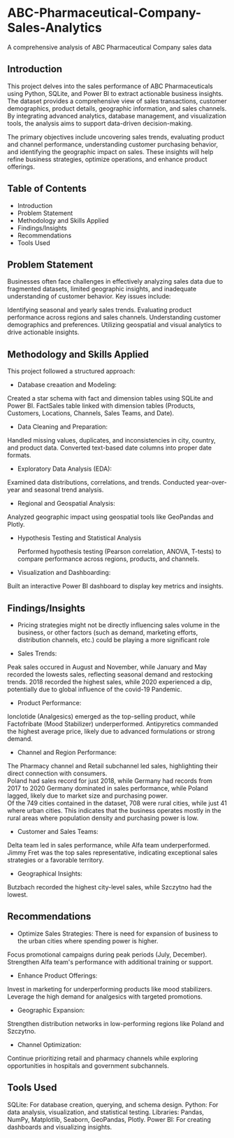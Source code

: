 # ABC-Pharmaceutical-Company-Sales-Analytics
A comprehensive analysis of ABC Pharmaceutical Company sales data

## Introduction
This project delves into the sales performance of ABC Pharmaceuticals using Python, SQLite, and Power BI to extract actionable business insights. The dataset provides a comprehensive view of sales transactions, customer demographics, product details, geographic information, and sales channels. By integrating advanced analytics, database management, and visualization tools, the analysis aims to support data-driven decision-making.

The primary objectives include uncovering sales trends, evaluating product and channel performance, understanding customer purchasing behavior, and identifying the geographic impact on sales. These insights will help refine business strategies, optimize operations, and enhance product offerings.

## Table of Contents
* Introduction  
* Problem Statement
* Methodology and Skills Applied
* Findings/Insights
* Recommendations
* Tools Used
## Problem Statement
Businesses often face challenges in effectively analyzing sales data due to fragmented datasets, limited geographic insights, and inadequate understanding of customer behavior. Key issues include:

Identifying seasonal and yearly sales trends.
Evaluating product performance across regions and sales channels.
Understanding customer demographics and preferences.
Utilizing geospatial and visual analytics to drive actionable insights.

## Methodology and Skills Applied
This project followed a structured approach:

* Database creaation and Modeling:

Created a star schema with fact and dimension tables using SQLite and Power BI.
FactSales table linked with dimension tables (Products, Customers, Locations, Channels, Sales Teams, and Date).
* Data Cleaning and Preparation:

Handled missing values, duplicates, and inconsistencies in city, country, and product data.
Converted text-based date columns into proper date formats.
* Exploratory Data Analysis (EDA):

Examined data distributions, correlations, and trends.
Conducted year-over-year and seasonal trend analysis.
* Regional and Geospatial Analysis:

Analyzed geographic impact using geospatial tools like GeoPandas and Plotly.
* Hypothesis Testing and Statistical Analysis

  Performed hypothesis testing (Pearson correlation, ANOVA, T-tests) to compare performance across regions, products, and channels.
  
* Visualization and Dashboarding:

Built an interactive Power BI dashboard to display key metrics and insights.

## Findings/Insights

* Pricing strategies might not be directly influencing sales volume in the business, or other factors (such as demand, marketing efforts, distribution channels, etc.) could be playing a more significant role

* Sales Trends:

Peak sales occured in August and November, while January and May recorded the lowests sales, reflecting seasonal demand and restocking trends.
2018 recorded the highest sales, while 2020 experienced a dip, potentially due to global influence of the covid-19 Pandemic.
* Product Performance:

Ionclotide (Analgesics) emerged as the top-selling product, while Factofribate (Mood Stabilizer) underperformed.
Antipyretics commanded the highest average price, likely due to advanced formulations or strong demand.
* Channel and Region Performance:

The Pharmacy channel and Retail subchannel led sales, highlighting their direct connection with consumers.    
Poland had sales record for just 2018, while Germany had records from 2017 to 2020
Germany dominated in sales performance, while Poland lagged, likely due to market size and purchasing power.               
Of the 749 cities contained in the dataset, 708 were rural cities, while just 41 where urban cities. This indicates that the business operates mostly in the rural areas where population density and purchasing power is low.
* Customer and Sales Teams:

Delta team led in sales performance, while Alfa team underperformed.
Jimmy Fret was the top sales representative, indicating exceptional sales strategies or a favorable territory.
* Geographical Insights:

Butzbach recorded the highest city-level sales, while Szczytno had the lowest.
## Recommendations
* Optimize Sales Strategies:
There is need for expansion of business to the urban cities  where spending power is higher.

Focus promotional campaigns during peak periods (July, December).    
Strengthen Alfa team's performance with additional training or support.
* Enhance Product Offerings:

Invest in marketing for underperforming products like mood stabilizers.
Leverage the high demand for analgesics with targeted promotions.
* Geographic Expansion:

Strengthen distribution networks in low-performing regions like Poland and Szczytno.
* Channel Optimization:

Continue prioritizing retail and pharmacy channels while exploring opportunities in hospitals and government subchannels.
## Tools Used
SQLite: For database creation, querying, and schema design.
Python: For data analysis, visualization, and statistical testing.
Libraries: Pandas, NumPy, Matplotlib, Seaborn, GeoPandas, Plotly.
Power BI: For creating dashboards and visualizing insights.
